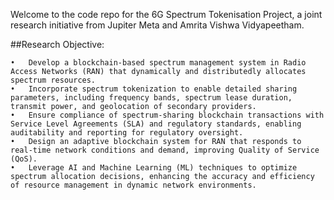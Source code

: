 Welcome to the code repo for the 6G Spectrum Tokenisation Project, a joint research initiative from Jupiter Meta and Amrita Vishwa Vidyapeetham.

##Research Objective:

	•	Develop a blockchain-based spectrum management system in Radio Access Networks (RAN) that dynamically and distributedly allocates spectrum resources.
	•	Incorporate spectrum tokenization to enable detailed sharing parameters, including frequency bands, spectrum lease duration, transmit power, and geolocation of secondary providers.
	•	Ensure compliance of spectrum-sharing blockchain transactions with Service Level Agreements (SLA) and regulatory standards, enabling auditability and reporting for regulatory oversight.
	•	Design an adaptive blockchain system for RAN that responds to real-time network conditions and demand, improving Quality of Service (QoS).
	•	Leverage AI and Machine Learning (ML) techniques to optimize spectrum allocation decisions, enhancing the accuracy and efficiency of resource management in dynamic network environments.
